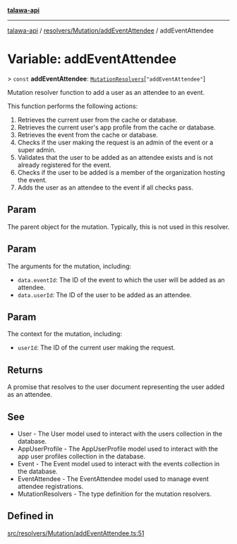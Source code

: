 [**talawa-api**](../../../../README.md)

***

[talawa-api](../../../../modules.md) / [resolvers/Mutation/addEventAttendee](../README.md) / addEventAttendee

# Variable: addEventAttendee

\> `const` **addEventAttendee**: [`MutationResolvers`](../../../../types/generatedGraphQLTypes/type-aliases/MutationResolvers.md)\[`"addEventAttendee"`\]

Mutation resolver function to add a user as an attendee to an event.

This function performs the following actions:
1. Retrieves the current user from the cache or database.
2. Retrieves the current user's app profile from the cache or database.
3. Retrieves the event from the cache or database.
4. Checks if the user making the request is an admin of the event or a super admin.
5. Validates that the user to be added as an attendee exists and is not already registered for the event.
6. Checks if the user to be added is a member of the organization hosting the event.
7. Adds the user as an attendee to the event if all checks pass.

## Param

The parent object for the mutation. Typically, this is not used in this resolver.

## Param

The arguments for the mutation, including:
  - `data.eventId`: The ID of the event to which the user will be added as an attendee.
  - `data.userId`: The ID of the user to be added as an attendee.

## Param

The context for the mutation, including:
  - `userId`: The ID of the current user making the request.

## Returns

A promise that resolves to the user document representing the user added as an attendee.

## See

 - User - The User model used to interact with the users collection in the database.
 - AppUserProfile - The AppUserProfile model used to interact with the app user profiles collection in the database.
 - Event - The Event model used to interact with the events collection in the database.
 - EventAttendee - The EventAttendee model used to manage event attendee registrations.
 - MutationResolvers - The type definition for the mutation resolvers.

## Defined in

[src/resolvers/Mutation/addEventAttendee.ts:51](https://github.com/PalisadoesFoundation/talawa-api/blob/6bd0fecc1032af2aa70d925c85724d9fec2350f9/src/resolvers/Mutation/addEventAttendee.ts#L51)
